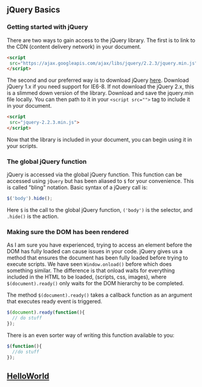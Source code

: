 ## jQuery Basics

### Getting started with jQuery
There are two ways to gain access to the jQuery library. The first is to link to the CDN (content delivery network) in your document.

```html
<script  
 src="https://ajax.googleapis.com/ajax/libs/jquery/2.2.3/jquery.min.js">
</script>
```

The second and our preferred way is to download jQuery [here][jQueryDownload]. Download jQuery 1.x if you need support for IE6-8. If not download the jQuery 2.x, this is a slimmed down version of the library. Download and save the jquery.min file locally. You can then path to it in your ``<script src="">`` tag to include it in your document.

```html
<script  
 src="jquery-2.2.3.min.js">
</script>
```

Now that the library is included in your document, you can begin using it in your scripts.

### The global jQuery function
jQuery is accessed via the global jQuery function. This function can be accessed using ``jQuery`` but has been aliased to ``$`` for your convenience. This is called "bling" notation. Basic syntax of a jQuery call is:

```javascript
$('body').hide();
```
Here ``$`` is the call to the global jQuery function, ``('body')`` is the selector, and ``.hide()`` is the action.

### Making sure the DOM has been rendered
As I am sure you have experienced, trying to access an element before the DOM has fully loaded can cause issues in your code. jQuery gives us a method that ensures the document has been fully loaded before trying to execute scripts. We have seen `Window.onload()` before which does something similar. The difference is that onload waits for everything included in the HTML to be loaded, (scripts, css, images), where `$(document).ready()` only waits for the DOM hierarchy to be completed.

The method ``$(document).ready()`` takes a callback function as an argument that executes ready event is triggered.

```javascript
$(document).ready(function(){
  // do stuff
});
```
There is an even sorter way of writing this function available to you:
```javascript
$(function(){
  //do stuff
});
```

## [HelloWorld](./labs/helloWorld.md)

[jQueryDownload]:http://jquery.com/download/
